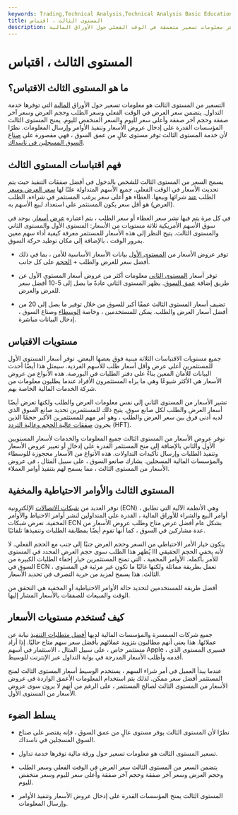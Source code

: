 ```yaml
---
keywords: Trading,Technical Analysis,Technical Analysis Basic Education
title: المستوى الثالث ، اقتباس
description: المستوى الثالث عبارة عن خدمة تداول توفر معلومات تسعير متعمقة في الوقت الفعلي حول الأوراق المالية.
---
```


# المستوى الثالث ، اقتباس
## ما هو المستوى الثالث الاقتباس؟

التسعير من المستوى الثالث هو معلومات تسعير حول الأوراق [المالية](/security) التي توفرها خدمة التداول. يتضمن سعر العرض في الوقت الفعلي وسعر الطلب وحجم العرض وسعر آخر صفقة وحجم آخر صفقة وأعلى سعر لليوم والسعر المنخفض لليوم. يمنح المستوى الثالث المؤسسات القدرة على إدخال عروض الأسعار وتنفيذ الأوامر وإرسال المعلومات. نظرًا لأن خدمة المستوى الثالث توفر مستوى عالٍ من عمق السوق ، فهي مقصورة على [صناع السوق المسجلين في ناسداك](/marketmaker).

## فهم اقتباسات المستوى الثالث

يسمح السعر من المستوى الثالث للشخص بالدخول في أفضل صفقات التنفيذ حيث يتم تحديث الأسعار في الوقت الفعلي. جميع الأسهم المتداولة علنًا لها [سعر العرض وسعر](/bidprice) الطلب [عند](/ask) شرائها وبيعها. العطاء هو أعلى سعر يرغب المستثمر في شراءه. الطلب (العرض) هو أقل سعر يكون المستثمر على استعداد لبيع الأسهم به.

في كل مرة يتم فيها نشر سعر العطاء أو سعر الطلب ، يتم اعتباره [عرض أسعار](/quote). يوجد في سوق الأسهم الأمريكية ثلاثة مستويات من الأسعار: المستوى الأول والمستوى الثاني والمستوى الثالث. يتيح النظر إلى هذه الأسعار للمستثمر معرفة كيفية أداء سهم معين بمرور الوقت ، بالإضافة إلى مكان توطيد حركة السوق.

- توفر عروض الأسعار من [المستوى الأول](/level1) بيانات الأسعار الأساسية للأمن ، بما في ذلك أفضل سعر للعرض والطلب + [الحجم](/bidsize) على كل جانب.

- توفر أسعار [المستوى الثاني](/level2) معلومات أكثر من عروض أسعار المستوى الأول عن طريق إضافة [عمق السوق](/marketdepth). يظهر المستوى الثاني عادةً ما يصل إلى 5-10 أفضل سعر للعرض والعرض.

- تضيف أسعار المستوى الثالث عمقًا أكبر للسوق من خلال توفير ما يصل إلى 20 من أفضل أسعار العرض والطلب. يمكن للمستخدمين ، وخاصة [الوسطاء](/broker) وصناع السوق ، إدخال البيانات مباشرة.

## مستويات الاقتباس

جميع مستويات الاقتباسات الثلاثة مبنية فوق بعضها البعض. توفر أسعار المستوى الأول للمستثمرين أعلى عرض وأقل أسعار طلب للأسهم الفردية. سيمثل هذا أيضًا أحدث البيانات للأمان المعين بناءً على دفتر الطلبات في البورصة. هذه الأنواع من عروض الأسعار هي الأكثر شيوعًا وهي ما يراه المستثمرون الأفراد عندما يطلبون معلومات من شركة الخدمات المالية الخاصة بهم.

تشير الأسعار من المستوى الثاني إلى نفس معلومات العرض والطلب ولكنها تعرض أيضًا أسعار العرض والطلب لكل صانع سوق. يتيح ذلك للمستثمرين تحديد صانع السوق الذي لديه أدنى فرق بين سعر العرض والطلب ، وهو أمر مهم للمستثمرين الأكبر حجمًا الذين يجرون [صفقات عالية الحجم وعالية التردد](/high-frequency-trading) (HFT).

توفر عروض الأسعار من المستوى الثالث جميع المعلومات والخدمات لأسعار المستويين الأول والثاني بالإضافة إلى منح المستثمر القدرة على إدخال أو تغيير عروض الأسعار وتنفيذ الطلبات وإرسال تأكيدات التداولات. هذه الأنواع من الأسعار محجوزة للوسطاء والمؤسسات المالية المسجلين. يشارك صانعو السوق ، على سبيل المثال ، في عروض الأسعار من المستوى الثالث ، مما يسمح لهم بتنفيذ أوامر العملاء.

## المستوى الثالث والأوامر الاحتياطية والمخفية

توفر العديد من [شبكات الاتصالات](/ecn) الإلكترونية (ECN) ، وهي الأنظمة الآلية التي تطابق أوامر البيع والشراء للأوراق المالية ، القدرة على المتداولين لنشر أوامر الاحتياط والأوامر المخفية. تعرض شبكات ECN بشكل عام أفضل عرض متاح وطلب عروض الأسعار من عدة مشاركين في السوق ، كما أنها تقوم أيضًا بمطابقة الطلبات وتنفيذها تلقائيًا.

يتكون خيار الأمر الاحتياطي من السعر وحجم العرض جنبًا إلى جنب مع الحجم الفعلي. لا يُظهر هذا الطلب سوى حجم العرض المحدد في المستوى III لأنه يخفي الحجم الحقيقي للأمر بأكمله. الأوامر المخفية ، التي تمنح المستثمرين خيار إخفاء الطلبات الكبيرة من السوق في ECN ، تعمل بطريقة مماثلة ولكنها غالبًا ما تكون غير مرئية في المستوى الثالث. هذا يسمح لمزيد من حرية التصرف في تحديد الأسعار.

أفضل طريقة للمستخدمين لتحديد حالة الأوامر الاحتياطية أو المخفية هي التحقق من الوقت والمبيعات للصفقات بالأسعار المشار إليها.

## كيف تُستخدم مستويات الأسعار

جميع شركات السمسرة والمؤسسات المالية لديها [أفضل متطلبات التنفيذ](/bestexecution) نيابة عن عملائها. هذا يعني أنهم مطالبون بتزويد عملائهم بأفضل سعر سهم متاح حاليًا. إذا أراد مستثمر خاص ، على سبيل المثال ، الاستثمار في أسهم Apple ، فسيرى المستوى الذي أقدمه وأطلب الأسعار المدرجة في بوابة التداول عبر الإنترنت للوسيط.

عندما يبدأ العميل في أمر شراء السهم ، يستخدم الوسيط أسعار المستوى الثالث لمنح المستثمر أفضل سعر ممكن. لذلك يتم استخدام المعلومات الأعمق الواردة في عروض الأسعار من المستوى الثالث لصالح المستثمر ، على الرغم من أنهم لا يرون سوى عروض الأسعار من المستوى الأول.

## يسلط الضوء

- نظرًا لأن المستوى الثالث يوفر مستوى عالٍ من عمق السوق ، فإنه يقتصر على صناع السوق المسجلين في ناسداك.

- تسعير المستوى الثالث هو معلومات تسعير حول ورقة مالية توفرها خدمة تداول.

- يتضمن السعر من المستوى الثالث سعر العرض في الوقت الفعلي وسعر الطلب وحجم العرض وسعر آخر صفقة وحجم آخر صفقة وأعلى سعر لليوم وسعر منخفض لليوم.

- المستوى الثالث يمنح المؤسسات القدرة على إدخال عروض الأسعار وتنفيذ الأوامر وإرسال المعلومات.

